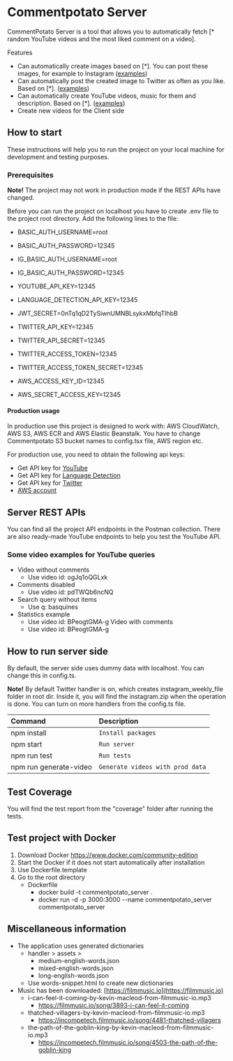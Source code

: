 # Commentpotato Server

CommentPotato Server is a tool that allows you to automatically fetch [* random YouTube videos and the most liked comment on a video].

Features
* Can automatically create images based on [*]. You can post these images, for example to Instagram ([examples](https://www.instagram.com/commentpotato/))
* Can automatically post the created image to Twitter as often as you like. Based on [*]. ([examples](https://twitter.com/commentpotato))
* Can automatically create YouTube videos, music for them and description. Based on [*]. ([examples](https://www.youtube.com/channel/UCXmQk4PYoq5v9jIvmRgfXYg))
* Create new videos for the Client side

## How to start

These instructions will help you to run the project on your local machine for development and testing purposes.

### Prerequisites

**Note!** The project may not work in production mode if the REST APIs have changed.

Before you can run the project on localhost you have to create .env file to the project root directory. Add the following lines to the file:

* BASIC_AUTH_USERNAME=root
* BASIC_AUTH_PASSWORD=12345

* IG_BASIC_AUTH_USERNAME=root
* IG_BASIC_AUTH_PASSWORD=12345

* YOUTUBE_API_KEY=12345

* LANGUAGE_DETECTION_API_KEY=12345

* JWT_SECRET=0nTq1qD2TySiwnUMNBLsykxMbfqTIhbB

* TWITTER_API_KEY=12345
* TWITTER_API_SECRET=12345
* TWITTER_ACCESS_TOKEN=12345
* TWITTER_ACCESS_TOKEN_SECRET=12345

* AWS_ACCESS_KEY_ID=12345
* AWS_SECRET_ACCESS_KEY=12345

#### Production usage

In production use this project is designed to work with: AWS CloudWatch, AWS S3, AWS ECR and AWS Elastic Beanstalk. You have to change Commentpotato S3 bucket names to config.tsx file, AWS region etc.

For production use, you need to obtain the following api keys:

* Get API key for [YouTube](https://developers.google.com/youtube/v3/docs)
* Get API key for [Language Detection](https://detectlanguage.com)
* Get API key for [Twitter](https://developer.twitter.com/en/docs/twitter-api/getting-started/getting-access-to-the-twitter-api)
* [AWS account](https://aws.amazon.com/console/)

## Server REST APIs

You can find all the project API endpoints in the Postman collection. There are also ready-made YouTube endpoints to help you test the YouTube API.

### Some video examples for YouTube queries

* Video without comments
    * Use video id: ogJq1oQGLxk
* Comments disabled
    * Use video id: pdTWQb6ncNQ
* Search query without items
    * Use q: basquines
* Statistics example
    * Use video id: BPeogtGMA-g
      Video with comments
    * Use video id: BPeogtGMA-g

## How to run server side

By default, the server side uses dummy data with localhost. You can change this in config.ts. 

**Note!** By default Twitter handler is on, which creates instagram_weekly_file folder in root dir. Inside it, you will find the instagram.zip when the operation is done. You can turn on more handlers from the config.ts file.

| Command                | Description                      |
|:-----------------------|:---------------------------------|
| npm install            | `Install packages`               |
| npm start              | `Run server`                     |
| npm run test           | `Run tests`                      |
| npm run generate-video | `Generate videos with prod data` |

## Test Coverage

You will find the test report from the "coverage" folder after running the tests.

## Test project with Docker

1. Download Docker https://www.docker.com/community-edition
2. Start the Docker if it does not start automatically after installation
3. Use Dockerfile.template
4. Go to the root directory
    * Dockerfile
        * docker build -t commentpotato_server .
        * docker run -d -p 3000:3000 --name commentpotato_server commentpotato_server

## Miscellaneous information

* The application uses generated dictionaries
    * handler > assets >
        * medium-english-words.json
        * mixed-english-words.json
        * long-english-words.json
    * Use words-snippet.html to create new dictionaries
* Music has been downloaded: [https://filmmusic.io](https://filmmusic.io)
  * i-can-feel-it-coming-by-kevin-macleod-from-filmmusic-io.mp3
    * https://filmmusic.io/song/3893-i-can-feel-it-coming
  * thatched-villagers-by-kevin-macleod-from-filmmusic-io.mp3
    * https://incompetech.filmmusic.io/song/4481-thatched-villagers
  * the-path-of-the-goblin-king-by-kevin-macleod-from-filmmusic-io.mp3
    * https://incompetech.filmmusic.io/song/4503-the-path-of-the-goblin-king
    
